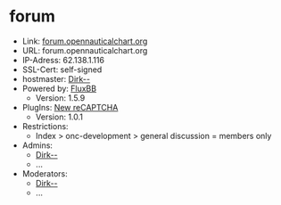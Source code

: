 # forum

* Link: [forum.opennauticalchart.org](https://forum.opennauticalchart.org) 
* URL: forum.opennauticalchart.org
* IP-Adress: 62.138.1.116
* SSL-Cert: self-signed
* hostmaster: [Dirk--](https://github.com/Dirk--)
* Powered by: [FluxBB](http://fluxbb.org/)
  * Version: 1.5.9
* PlugIns: [New reCAPTCHA](http://fluxbb.org/resources/mods/new-recaptcha/)
  * Version: 1.0.1
* Restrictions:
  * Index > onc-development > general discussion = members only
* Admins:
  * [Dirk--](https://github.com/Dirk--)
  * ...
* Moderators:
  * [Dirk--](https://github.com/Dirk--)
  * ...

